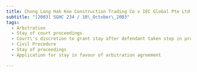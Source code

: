 ```yaml
---
title: Chong Long Hak Kee Construction Trading Co v IEC Global Pte Ltd
subtitle: "[2003] SGHC 234 / 10\_October\_2003"
tags:
  - Arbitration
  - Stay of court proceedings
  - Court\'s discretion to grant stay after defendant taken step in proceedings
  - Civil Procedure
  - Stay of proceedings
  - Application for stay in favour of arbitration agreement

---
```


